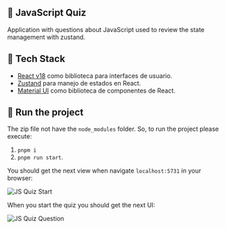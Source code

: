 🤯 JavaScript Quiz
------------------

Application with questions about JavaScript used to review the state management with zustand.

🧰 Tech Stack
--------------

- [React v18](https://react.dev) como biblioteca para interfaces de usuario.
- [Zustand](https://docs.pmnd.rs/zustand/getting-started/introduction) para manejo de estados en React.
- [Material UI](https://mui.com/material-ui/) como biblioteca de componentes de React.

🚀 Run the project
------------------

The zip file not have the `node_modules` folder. So, to run the project please execute:

1. `pnpm i` 
2. `pnpm run start`.

You should get the next view when navigate `localhost:5731` in your browser:

![JS Quiz Start](assets/00-js-quiz-start.png)

When you start the quiz you should get the next UI:

![JS Quiz Question](assets/01-js-quiz-question.png)